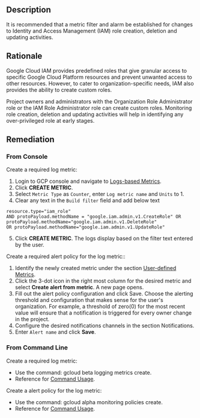## Description

It is recommended that a metric filter and alarm be established for changes to Identity and Access Management (IAM) role creation, deletion and updating activities.

## Rationale

Google Cloud IAM provides predefined roles that give granular access to specific Google Cloud Platform resources and prevent unwanted access to other resources. However, to cater to organization-specific needs, IAM also provides the ability to create custom roles.

Project owners and administrators with the Organization Role Administrator role or the IAM Role Administrator role can create custom roles. Monitoring role creation, deletion and updating activities will help in identifying any over-privileged role at early stages.

## Remediation

### From Console

Create a required log metric:

1. Login to GCP console and navigate to [Logs-based Metrics](https://console.cloud.google.com/logs/metrics).
2. Click **CREATE METRIC**.
3. Select `Metric Type` as `Counter`, enter `Log metric name` and `Units` to 1.
4. Clear any text in the `Build filter` field and add below text
```
resource.type="iam_role"
AND protoPayload.methodName = "google.iam.admin.v1.CreateRole" OR protoPayload.methodName="google.iam.admin.v1.DeleteRole"
OR protoPayload.methodName="google.iam.admin.v1.UpdateRole"
```
5. Click **CREATE METRIC**. The logs display based on the filter text entered by the user.

Create a required alert policy for the log metric::

1. Identify the newly created metric under the section [User-defined Metrics](https://console.cloud.google.com/logs/metrics).
2. Click the 3-dot icon in the right most column for the desired metric and select **Create alert from metric**. A new page opens.
3. Fill out the alert policy configuration and click Save. Choose the alerting threshold and configuration that makes sense for the user's organization. For example, a threshold of zero(0) for the most recent value will ensure that a notification is triggered for every owner change in the project.
4. Configure the desired notifications channels in the section Notifications.
5. Enter `Alert name` and click **Save**.

### From Command Line

Create a required log metric:
   - Use the command: gcloud beta logging metrics create.
   - Reference for [Command Usage](https://cloud.google.com/sdk/gcloud/reference/beta/logging/metrics/create).

Create a alert policy for the log metric:
   - Use the command: gcloud alpha monitoring policies create.
   - Reference for [Command Usage](https://cloud.google.com/sdk/gcloud/reference/alpha/monitoring/policies/create).
